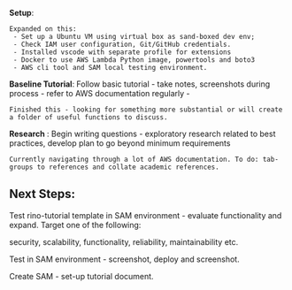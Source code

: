 **Setup**: 

    Expanded on this:
     - Set up a Ubuntu VM using virtual box as sand-boxed dev env; 
     - Check IAM user configuration, Git/GitHub credentials.
     - Installed vscode with separate profile for extensions
     - Docker to use AWS Lambda Python image, powertools and boto3 
     - AWS cli tool and SAM local testing environment.
    
**Baseline Tutorial**: Follow basic tutorial - take notes, screenshots during process - refer to AWS documentation regularly - 

    Finished this - looking for something more substantial or will create a folder of useful functions to discuss.

    
**Research** :  Begin writing questions - exploratory research related to best practices, develop plan to go beyond minimum requirements

    Currently navigating through a lot of AWS documentation. To do: tab-groups to references and collate academic references.


## Next Steps: 

Test rino-tutorial template in SAM environment - evaluate functionality and expand. Target one of the following: 

security, scalability, functionality, reliability, maintainability etc. 

Test in SAM environment - screenshot, deploy and screenshot.

Create SAM - set-up tutorial document. 

